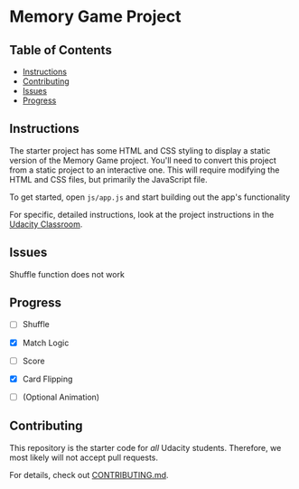 # Memory Game Project

## Table of Contents

* [Instructions](#instructions)
* [Contributing](#contributing)
* [Issues](#issues)
* [Progress](#)

## Instructions

The starter project has some HTML and CSS styling to display a static version of the Memory Game project. You'll need to convert this project from a static project to an interactive one. This will require modifying the HTML and CSS files, but primarily the JavaScript file.

To get started, open `js/app.js` and start building out the app's functionality

For specific, detailed instructions, look at the project instructions in the [Udacity Classroom](https://classroom.udacity.com/me).

## Issues

Shuffle function does not work

## Progress

- [ ] Shuffle
- [x] Match Logic
- [ ] Score
- [x] Card Flipping
- [ ] (Optional Animation)


## Contributing

This repository is the starter code for _all_ Udacity students. Therefore, we most likely will not accept pull requests.

For details, check out [CONTRIBUTING.md](CONTRIBUTING.md).
